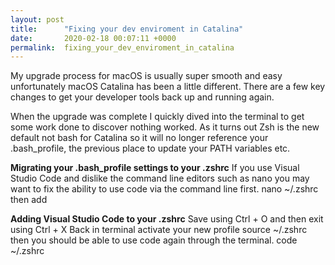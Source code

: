 ```yaml
---
layout: post
title:      "Fixing your dev enviroment in Catalina"
date:       2020-02-18 00:07:11 +0000
permalink:  fixing_your_dev_enviroment_in_catalina
---
```



My upgrade process for macOS is usually super smooth and easy unfortunately macOS Catalina has been a little different. There are a few key changes to get your developer tools back up and running again.

When the upgrade was complete I quickly dived into the terminal to get some work done to discover nothing worked. As it turns out Zsh is the new default not bash for Catalina so it will no longer reference your .bash_profile, the previous place to update your PATH variables etc. 

**Migrating your .bash_profile settings to your .zshrc**
If you use Visual Studio Code and dislike the command line editors such as nano you may want to fix the ability to use code via the command line first.
nano ~/.zshrc
then add

**Adding Visual Studio Code to your .zshrc**
Save using Ctrl + O and then exit using Ctrl + X
Back in terminal activate your new profile
source ~/.zshrc
then you should be able to use code again through the terminal.
code ~/.zshrc
